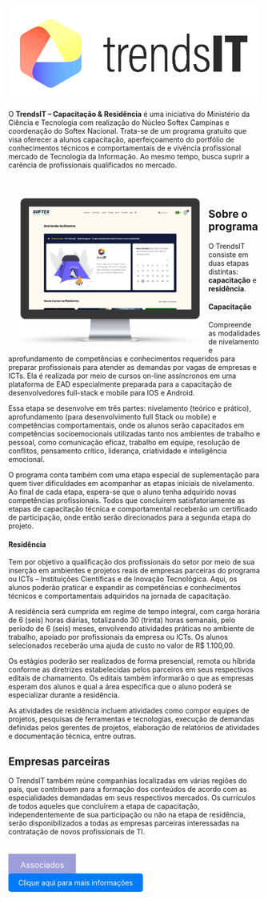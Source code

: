 <img src="./image/trendsIT-logo.webp" style="filter: brightness(2.5);">
<p>O <strong>TrendsIT – Capacitação &amp; Residência</strong> é uma iniciativa do Ministério da Ciência e Tecnologia com realização do Núcleo Softex Campinas e coordenação do Softex Nacional. Trata-se de um programa gratuito que visa oferecer a alunos capacitação, aperfeiçoamento do portfólio de conhecimentos técnicos e comportamentais de e vivência profissional mercado de Tecnologia da Informação. Ao mesmo tempo, busca suprir a carência de profissionais qualificados no mercado.</p>
<br>
<br>
<div>
<img align="left" src="./image/screen-monitor.webp" width="380" height="auto" style="margin:10px">
</div>

<div><h2><strong>Sobre o programa</strong></h2>
<p>O TrendsIT consiste em duas etapas distintas: <strong>capacitação</strong> e <strong>residência</strong>.</p></div>

<h4><span>Capacitação</span></h4>
<div><p>Compreende as modalidades de nivelamento e aprofundamento de competências e conhecimentos requeridos para preparar profissionais para atender as demandas por vagas de empresas e ICTs. Ela é realizada por meio de cursos on-line assíncronos em uma plataforma de EAD especialmente preparada para a capacitação de desenvolvedores full-stack e mobile para IOS e Android.</p></div>

<div><p>Essa etapa se desenvolve em três partes: nivelamento (teórico e prático), aprofundamento (para desenvolvimento full Stack ou mobile) e competências comportamentais, onde os alunos serão capacitados em competências socioemocionais utilizadas tanto nos ambientes de trabalho e pessoal, como comunicação eficaz, trabalho em equipe, resolução de conflitos, pensamento crítico, liderança, criatividade e inteligência emocional.&nbsp;</p>
<p>O programa conta também com uma etapa especial de suplementação para quem tiver dificuldades em acompanhar as etapas iniciais de nivelamento. Ao final de cada etapa, espera-se que o aluno tenha adquirido novas competências profissionais. Todos que concluírem satisfatoriamente as etapas de capacitação técnica e comportamental receberão um certificado de participação, onde então serão direcionados para a segunda etapa do projeto.</p></div>
<div>
<h4><span>Residência</span></h4></div>
<div><p>Tem por objetivo a qualificação dos profissionais do setor por meio de sua inserção em ambientes e projetos reais de empresas parceiras do programa ou ICTs – Instituições Científicas e de Inovação Tecnológica. Aqui, os alunos poderão praticar e expandir as competências e conhecimentos técnicos e comportamentais adquiridos na jornada de capacitação.&nbsp;</p>
<p>A residência será cumprida em regime de tempo integral, com carga horária de 6 (seis) horas diárias, totalizando 30 (trinta) horas semanais, pelo período de 6 (seis) meses, envolvendo atividades práticas no ambiente de trabalho, apoiado por profissionais da empresa ou ICTs. Os alunos selecionados receberão uma ajuda de custo no valor de R$ 1.100,00.&nbsp;</p>
<p>Os estágios poderão ser realizados de forma presencial, remota ou híbrida conforme as diretrizes estabelecidas pelos parceiros em seus respectivos editais de chamamento. Os editais também informarão o que as empresas esperam dos alunos e qual a área específica que o aluno poderá se especializar durante a residência.&nbsp;</p>
<p>As atividades de residência incluem atividades como compor equipes de projetos, pesquisas de ferramentas e tecnologias, execução de demandas definidas pelos gerentes de projetos, elaboração de relatórios de atividades e documentação técnica, entre outras.</p></div>
<div><h2><strong>Empresas parceiras<br></strong></h2>
<p>O TrendsIT também reúne companhias localizadas em várias regiões do país, que contribuem para a formação dos conteúdos de acordo com as especialidades demandadas em seus respectivos mercados. Os currículos de todos aqueles que concluírem a etapa de capacitação, independentemente de sua participação ou não na etapa de residência, serão disponibilizados a todas as empresas parceiras interessadas na contratação de novos profissionais de TI.</p></div>
<br>
<br>
<a href="https://softexcps.org.br/seja-associado/" style="padding:12px 24px;background: #9d9dd9;font-size:16px; color: #fff;text-decoration:none;">Associados</a>
<br>
<br>
<a href="https://exemplo.com" style="padding: 10px 20px; background-color: #007BFF; color: white; text-decoration: none; border-radius: 5px;">Clique aqui para mais informações</a>
